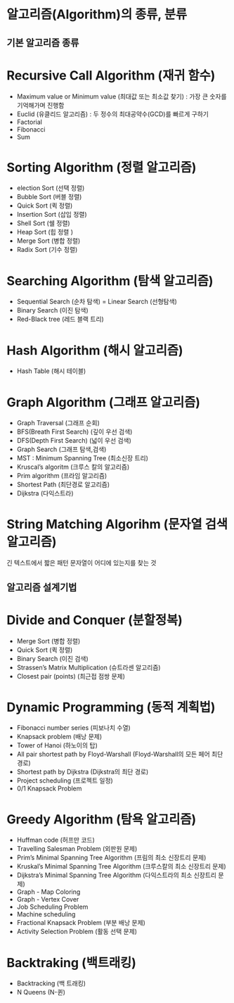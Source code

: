 # 알고리즘(Algorithm)의 종류, 분류
## 기본 알고리즘 종류
# Recursive Call Algorithm (재귀 함수)
- Maximum value or Minimum value (최대값 또는 최소값 찾기) : 가장 큰 숫자를 기억해가며 진행함   
- Euclid (유클리드 알고리즘) : 두 정수의 최대공약수(GCD)를 빠르게 구하기   
- Factorial 
- Fibonacci   
- Sum   

# Sorting Algorithm (정렬 알고리즘) 
- election Sort (선택 정렬)   
- Bubble Sort (버블 정렬)   
- Quick Sort (퀵 정렬)   
- Insertion Sort (삽입 정렬)   
- Shell Sort (쉘 정렬)   
- Heap Sort (힙 정렬 )   
- Merge Sort (병합 정렬)   
- Radix Sort (기수 정렬)   

# Searching Algorithm (탐색 알고리즘)
- Sequential Search (순차 탐색) = Linear Search (선형탐색)
- Binary Search (이진 탐색)   
- Red-Black tree (레드 블랙 트리)   

# Hash Algorithm (해시 알고리즘)   
- Hash Table (해시 테이블)   

# Graph Algorithm (그래프 알고리즘)
- Graph Traversal (그래프 순회)   
 - BFS(Breath First Search) (깊이 우선 검색)
 - DFS(Depth First Search) (넓이 우선 검색)
- Graph Search (그래프 탐색,검색)
- MST : Minimum Spanning Tree (최소신장 트리)  
 - Kruscal’s algoritm (크루스 칼의 알고리즘)   
 - Prim algorithm (프라임 알고리즘) 
- Shortest Path (최단경로 알고리즘)   
 - Dijkstra (다익스트라)
 
# String Matching Algorihm (문자열 검색 알고리즘)
긴 텍스트에서 짧은 패턴 문자열이 어디에 있는지를 찾는 것

## 알고리즘 설계기법
# Divide and Conquer (분할정복)   
- Merge Sort (병합 정렬)
- Quick Sort (퀵 정렬)
- Binary Search (이진 검색)
- Strassen’s Matrix Multiplication (슈트라센 알고리즘)
- Closest pair (points) (최근접 점쌍 문제)
# Dynamic Programming (동적 계획법)

- Fibonacci number series (피보나치 수열)
- Knapsack problem (배낭 문제)
- Tower of Hanoi (하노이의 탑)
- All pair shortest path by Floyd-Warshall (Floyd-Warshall의 모든 페어 최단 경로)
- Shortest path by Dijkstra (Dijkstra의 최단 경로)
- Project scheduling (프로젝트 일정)
- 0/1 Knapsack Problem

# Greedy Algorithm (탐욕 알고리즘)
- Huffman code (허프만 코드)
- Travelling Salesman Problem (외판원 문제)
- Prim’s Minimal Spanning Tree Algorithm (프림의 최소 신장트리 문제)
- Kruskal’s Minimal Spanning Tree Algorithm (크루스칼의 최소 신장트리 문제)
- Dijkstra’s Minimal Spanning Tree Algorithm (다익스트라의 최소 신장트리 문제)
- Graph - Map Coloring
- Graph - Vertex Cover
- Job Scheduling Problem
- Machine scheduling
- Fractional Knapsack Problem (부분 배낭 문제)
- Activity Selection Problem (활동 선택 문제)

# Backtraking (백트래킹)
- Backtracking (백 트래킹)
- N Queens (N-퀸)
